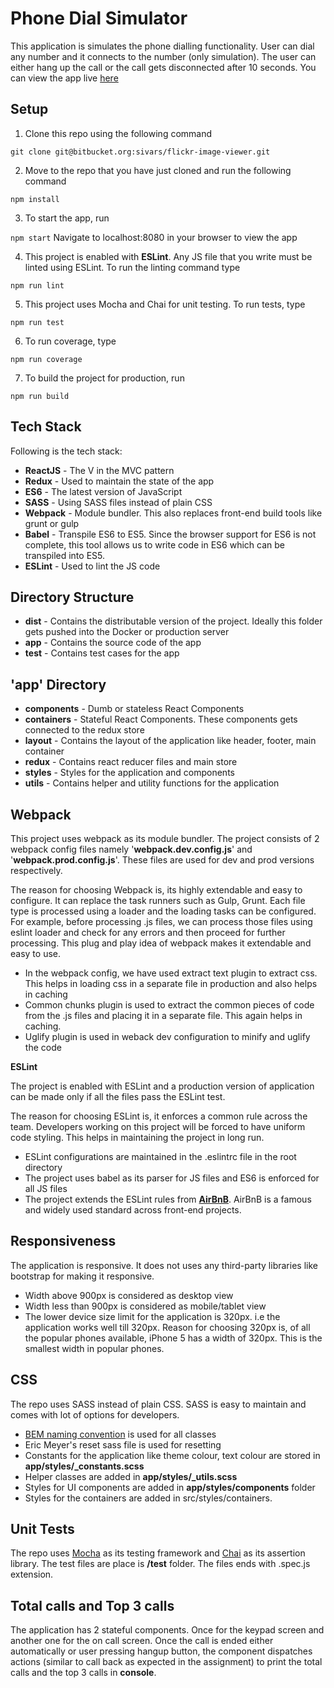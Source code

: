 Phone Dial Simulator
===================

This application is simulates the phone dialling functionality. User can dial any number and it connects to the number (only simulation). The user can either hang up the call or the call gets disconnected after 10 seconds. You can view the app live [here](https://subramaniashiva.github.io/phone-call-simulator/dist/index.html)

Setup
-----

1)  Clone this repo using the following command

`git clone git@bitbucket.org:sivars/flickr-image-viewer.git`


2)  Move to the repo that you have just cloned and run the following command

`npm install`

3) To start the app, run

`npm start`
  Navigate to localhost:8080 in your browser to view the app

4) This project is enabled with **ESLint**. Any JS file that you write must be linted using ESLint. To run the linting command type

`npm run lint`

5) This project uses Mocha and Chai for unit testing. To run tests, type

`npm run test`

6) To run coverage, type

`npm run coverage`

7) To build the project for production, run

`npm run build`


Tech Stack
----------
Following is the tech stack:

 - **ReactJS** - The V in the MVC pattern
 - **Redux** - Used to maintain the state of the app
 - **ES6** - The latest version of JavaScript
 - **SASS** - Using SASS files instead of plain CSS
 - **Webpack** - Module bundler. This also replaces front-end build tools like grunt or gulp
 - **Babel** - Transpile ES6 to ES5. Since the browser support for ES6 is not complete, this tool allows us to write code in ES6 which can be transpiled into ES5.
 - **ESLint** - Used to lint the JS code

Directory Structure
-------------------
 - **dist** - Contains the distributable version of the project. Ideally this folder gets pushed into the Docker or production server
 - **app** - Contains the source code of the app
 - **test** - Contains test cases for the app

'app' Directory
-----------------
 - **components** - Dumb or stateless React Components
 - **containers** - Stateful React Components. These components gets connected to the redux store
 - **layout** - Contains the layout of the application like header, footer, main container
 - **redux** - Contains react reducer files and main store
 - **styles** - Styles for the application and components
 - **utils** - Contains helper and utility functions for the application

Webpack
-------
This project uses webpack as its module bundler. The project consists of 2 webpack config files namely '**webpack.dev.config.js**' and '**webpack.prod.config.js**'. These files are used for dev and prod versions respectively.

The reason for choosing Webpack is, its highly extendable and easy to configure. It can replace the task runners such as Gulp, Grunt. Each file type is processed using a loader and the loading tasks can be configured. For example, before processing .js files, we can process those files using eslint loader and check for any errors and then proceed for further processing. This plug and play idea of webpack makes it extendable and easy to use.

 - In the webpack config, we have used extract text plugin to extract css. This helps in loading css in a separate file in production and also helps in caching
 - Common chunks plugin is used to extract the common pieces of code from the .js files and placing it in a separate file. This again helps in caching.
 - Uglify plugin is used in weback dev configuration to minify and uglify the code

**ESLint**

The project is enabled with ESLint and a production version of application can be made only if all the files pass the ESLint test.

The reason for choosing ESLint is, it enforces a common rule across the team. Developers working on this project will be forced to have uniform code styling. This helps in maintaining the project in long run.

 - ESLint configurations are maintained in the .eslintrc file in the root directory
 - The project uses babel as its parser for JS files and ES6 is enforced for all JS files
 - The project extends the ESLint rules from [**AirBnB**](https://github.com/airbnb/javascript/tree/master/packages/eslint-config-airbnb). AirBnB is a famous and widely used standard across front-end projects.

Responsiveness
--------------
The application is responsive. It does not uses any third-party libraries like bootstrap for making it responsive.

 - Width above 900px is considered as desktop view
 - Width less than 900px is considered as mobile/tablet view
 - The lower device size limit for the application is 320px. i.e the application works well till 320px. Reason for choosing 320px is, of all the popular phones available, iPhone 5 has a width of 320px. This is the smallest width in popular phones.

CSS
---
The repo uses SASS instead of plain CSS. SASS is easy to maintain and comes with lot of options for developers.

 - [BEM naming convention](http://getbem.com/introduction/) is used for all classes
 - Eric Meyer's reset sass file is used for resetting
 - Constants for the application like theme colour, text colour are stored in **app/styles/_constants.scss**
 - Helper classes are added in **app/styles/_utils.scss**
 - Styles for UI components are added in **app/styles/components** folder
 - Styles for the containers are added in src/styles/containers.

Unit Tests
----------
The repo uses [Mocha](https://mochajs.org/) as its testing framework and [Chai](http://chaijs.com/) as its assertion library. The test files are place is **/test** folder. The files ends with .spec.js extension.

Total calls and Top 3 calls
---------------------------
The application has 2 stateful components. Once for the keypad screen and another one for the on call screen. Once the call is ended either automatically or user pressing hangup button, the component dispatches actions (similar to call back as expected in the assignment) to print the total calls and the top 3 calls in **console**. 

